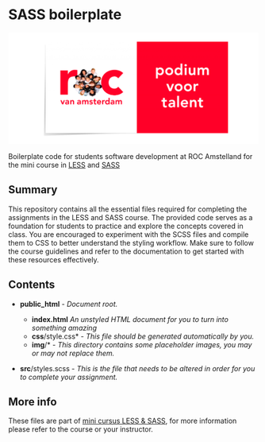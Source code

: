 # SASS boilerplate
<p align="center"><img src="https://raw.githubusercontent.com/antonboutkam/sass-boilerplate/refs/heads/main/public_html/img/logo-rocva.png"  alt="Logo ROC"/></p>

Boilerplate code for students software development at ROC Amstelland for the mini course in 
[LESS](https://lesscss.org/) and [SASS](https://sass-lang.com/guide/)

## Summary
This repository contains all the essential files required for completing the assignments in the LESS and SASS course. 
The provided code serves as a foundation for students to practice and explore the concepts covered in class. You are 
encouraged to experiment with the SCSS files and compile them to CSS to better understand the styling workflow. Make 
sure to follow the course guidelines and refer to the documentation to get started with these resources effectively.

## Contents
 - **public_html** - *Document root.*
   - **index.html** *An unstyled HTML document for you to turn into something amazing*
   - **css**/style.css* - *This file should be generated automatically by you.* 
   - **img**/* - *This directory contains some placeholder images, you may or may not replace them.*
   
 - **src**/styles.scss - *This is the file that needs to be altered in order for you to complete your assignment.*



## More info
These files are part of [mini cursus LESS & SASS](https://talnet.instructure.com/), for more information please 
refer to the course or your instructor.


